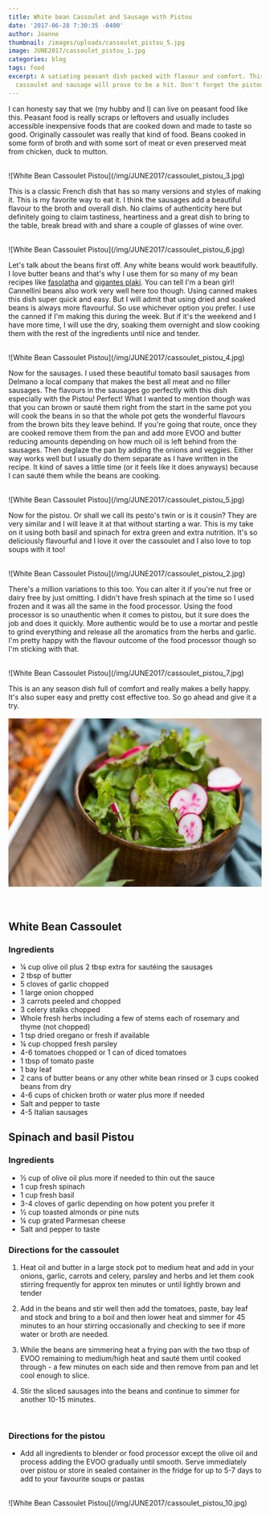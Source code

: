 ```yaml
---
title: White bean Cassoulet and Sausage with Pistou
date: '2017-06-28 7:30:35 -0400'
author: Joanne
thumbnail: /images/uploads/cassoulet_pistou_5.jpg
image: JUNE2017/cassoulet_pistou_1.jpg
categories: blog
tags: food
excerpt: A satiating peasant dish packed with flavour and comfort. This white bean
  cassoulet and sausage will prove to be a hit. Don't forget the pistou!
---
```


I can honesty say that we (my hubby and I) can live on peasant food like this. Peasant food is really scraps or leftovers and usually includes accessible inexpensive foods that are cooked down and made to taste so good.  Originally cassoulet was really that kind of food. Beans cooked in some form of broth and with some sort of meat or even preserved meat from chicken, duck to mutton.

<br>
![White Bean Cassoulet Pistou](/img/JUNE2017/cassoulet_pistou_3.jpg)  
<br>

This is a classic French dish that has so many versions and styles of making it.  This is my favorite way to eat it. I think the sausages add a beautiful flavour to the broth and overall dish. No claims of authenticity here but definitely going to claim tastiness, heartiness and a great dish to bring to the table, break bread with and share a couple of glasses of wine over.

<br>
![White Bean Cassoulet Pistou](/img/JUNE2017/cassoulet_pistou_6.jpg)  
<br>

Let's talk about the beans first off. Any white beans would work beautifully.  I love butter beans and that's why I use them for so many of my bean recipes like [fasolatha](https://www.oliveandmango.com/fasolatha) and [gigantes plaki](https://www.oliveandmango.com/gigantes). You can tell I'm a bean girl! Cannellini beans also work very well here too though.  Using canned makes this dish super quick and easy. But I will admit that using dried and soaked beans is always more flavourful.  So use whichever option you prefer. I use the canned if I'm making this during the week. But if it's the weekend and I have more time, I will use the dry, soaking them overnight and slow cooking them with the rest of the ingredients until nice and tender.

<br>
![White Bean Cassoulet Pistou](/img/JUNE2017/cassoulet_pistou_4.jpg)  
<br>

Now for the sausages. I used these beautiful tomato basil sausages from Delmano a local company that makes the best all meat and no filler sausages. The flavours in the sausages go perfectly with this dish especially with the Pistou!  Perfect!  What I wanted to mention though was that you can brown or sauté them right from the start in the same pot you will cook the beans in so that the whole pot gets the wonderful flavours from the brown bits they leave behind. If you're going that route, once they are cooked remove them from the pan and add more EVOO and butter reducing amounts depending on how much oil is left behind from the sausages. Then deglaze the pan by adding the onions and veggies. Either way works well but I usually do them separate as I have written in the recipe. It kind of saves a little time (or it feels like it does anyways) because I can sauté them while the beans are cooking.

<br>
![White Bean Cassoulet Pistou](/img/JUNE2017/cassoulet_pistou_5.jpg)  
<br>

Now for the pistou. Or shall we call its pesto's twin or is it cousin? They are very similar and I will leave it at that without starting a war.  This is my take on it using both basil and spinach for extra green and extra nutrition. It's so deliciously flavourful and I love it over the cassoulet and I also love to top soups with it too!

<br>
![White Bean Cassoulet Pistou](/img/JUNE2017/cassoulet_pistou_2.jpg)  
<br>

There's a million variations to this too. You can alter it if you're nut free or dairy free by just omitting. I didn't have fresh spinach at the time so I used frozen and it was all the same in the food processor. Using the food processor is so unauthentic when it comes to pistou, but it sure does the job and does it quickly.  More authentic would be to use a mortar and pestle to grind everything and release all the aromatics from the herbs and garlic. I'm pretty happy with the flavour outcome of the food processor though so I'm sticking with that.

<br>
![White Bean Cassoulet Pistou](/img/JUNE2017/cassoulet_pistou_7.jpg)  
<br>

This is an any season dish full of comfort and really makes a belly happy. It's also super easy and pretty cost effective too. So go ahead and give it a try.  
<br>
![White Bean Cassoulet Pistou](/img/JUNE2017/cassoulet_pistou_8.jpg)  
<br>
<br>

## White Bean Cassoulet
### Ingredients

* &frac14; cup olive oil plus 2 tbsp extra for sautéing the sausages
* 2 tbsp of butter
* 5 cloves of garlic chopped
* 1 large onion chopped
* 3 carrots peeled and chopped
* 3 celery stalks chopped
* Whole fresh herbs including a few of stems each of rosemary and thyme (not chopped)
* 1 tsp dried oregano or fresh if available
* &frac14; cup chopped fresh parsley
* 4-6 tomatoes chopped or 1 can of diced tomatoes
* 1 tbsp of tomato paste
* 1 bay leaf
* 2 cans of butter beans or any other white bean rinsed or 3 cups cooked beans from dry
* 4-6 cups of chicken broth or water plus more if needed
* Salt and pepper to taste
* 4-5 Italian sausages


## Spinach and basil Pistou
### Ingredients

* &frac12; cup of olive oil plus more if needed to thin out the sauce
* 1 cup fresh spinach
* 1 cup fresh basil
* 3-4 cloves of garlic depending on how potent you prefer it
* &frac12; cup toasted almonds or pine nuts
* &frac14; cup grated Parmesan cheese
* Salt and pepper to taste

### Directions for the cassoulet

1. Heat oil and butter in a large stock pot to medium heat and add in your onions, garlic, carrots and celery, parsley and herbs and let them cook stirring frequently for approx ten minutes or until lightly brown and tender

1. Add in the beans and stir well then add the tomatoes, paste, bay leaf and stock and bring to a boil and then lower heat and simmer for 45 minutes to an hour stirring occasionally and checking to see if more water or broth are needed.

1. While the beans are simmering heat a frying pan with the two tbsp of EVOO remaining to medium/high heat and sauté them until cooked through - a few minutes on each side and then remove from pan and let cool enough to slice.  

1. Stir the sliced sausages into the beans and continue to simmer for another 10-15 minutes.
<br>

### Directions for the pistou

* Add all ingredients to blender or food processor except the olive oil  and process adding the EVOO gradually until smooth. Serve immediately over pistou or store in sealed container in the fridge for up to 5-7 days to add to your favourite soups or pastas   

<br>
![White Bean Cassoulet Pistou](/img/JUNE2017/cassoulet_pistou_10.jpg)  
<br>
